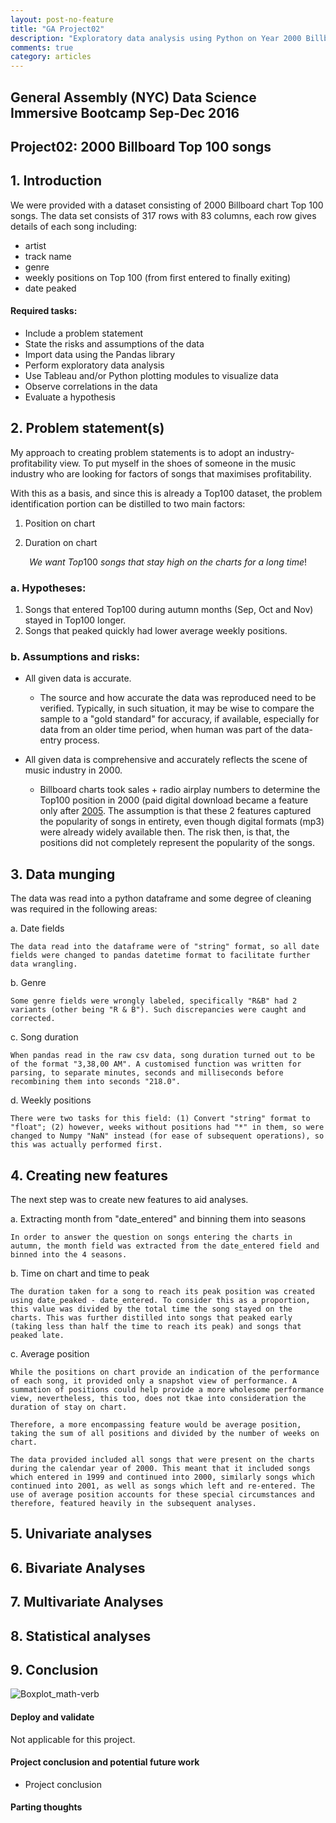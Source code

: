 ```yaml
---
layout: post-no-feature
title: "GA Project02"
description: "Exploratory data analysis using Python on Year 2000 Billboard Top 100 chart"
comments: true
category: articles
---
```


## General Assembly (NYC) Data Science Immersive Bootcamp Sep-Dec 2016

## Project02: 2000 Billboard Top 100 songs

## 1. Introduction

We were provided with a dataset consisting of 2000 Billboard chart Top 100 songs. The data set consists of 317 rows with 83 columns, each row gives details of each song including:
- artist
- track name
- genre
- weekly positions on Top 100 (from first entered to finally exiting)
- date peaked

#### Required tasks:

- Include a problem statement
- State the risks and assumptions of the data
- Import data using the Pandas library
- Perform exploratory data analysis
- Use Tableau and/or Python plotting modules to visualize data
- Observe correlations in the data
- Evaluate a hypothesis

## 2. Problem statement(s)

My approach to creating problem statements is to adopt an industry-profitability view. To put myself in the shoes of someone in the music industry who are looking for factors of songs that maximises profitability. 

With this as a basis, and since this is already a Top100 dataset, the problem identification portion can be distilled to two main factors:

1. Position on chart

2. Duration on chart

$$We\ want\ Top100\ songs\ that\ stay\ high\ on\ the\ charts\ for\ a\ long\ time!$$

### a. Hypotheses:

1. Songs that entered Top100 during autumn months (Sep, Oct and Nov) stayed in Top100 longer.
2. Songs that peaked quickly had lower average weekly positions.

### b. Assumptions and risks:

- All given data is accurate.
   
   - The source and how accurate the data was reproduced need to be verified. Typically, in such situation, it may be wise to compare the sample to a "gold standard" for accuracy, if available, especially for data from an older time period, when human was part of the data-entry process.

- All given data is comprehensive and accurately reflects the scene of music industry in 2000.

   - Billboard charts took sales + radio airplay numbers to determine the Top100 position in 2000 (paid digital download became a feature only after [2005](https://en.wikipedia.org/wiki/Billboard_charts). The assumption is that these 2 features captured the popularity of songs in entirety, even though digital formats (mp3) were already widely available then. The risk then, is that, the positions did not completely represent the popularity of the songs.

## 3. Data munging

The data was read into a python dataframe and some degree of cleaning was required in the following areas:

a. Date fields

    The data read into the dataframe were of "string" format, so all date fields were changed to pandas datetime format to facilitate further data wrangling.
    
b. Genre

    Some genre fields were wrongly labeled, specifically "R&B" had 2 variants (other being "R & B"). Such discrepancies were caught and corrected.
    
c. Song duration

    When pandas read in the raw csv data, song duration turned out to be of the format "3,38,00 AM". A customised function was written for parsing, to separate minutes, seconds and milliseconds before recombining them into seconds "218.0".

d. Weekly positions

    There were two tasks for this field: (1) Convert "string" format to "float"; (2) however, weeks without positions had "*" in them, so were changed to Numpy "NaN" instead (for ease of subsequent operations), so this was actually performed first.

## 4. Creating new features

The next step was to create new features to aid analyses.

a. Extracting month from "date_entered" and binning them into seasons

    In order to answer the question on songs entering the charts in autumn, the month field was extracted from the date_entered field and binned into the 4 seasons.

b. Time on chart and time to peak

    The duration taken for a song to reach its peak position was created using date_peaked - date_entered. To consider this as a proportion, this value was divided by the total time the song stayed on the charts. This was further distilled into songs that peaked early (taking less than half the time to reach its peak) and songs that peaked late.
    
c. Average position
    
    While the positions on chart provide an indication of the performance of each song, it provided only a snapshot view of performance. A summation of positions could help provide a more wholesome performance view, nevertheless, this too, does not tkae into consideration the duration of stay on chart.
    
    Therefore, a more encompassing feature would be average position, taking the sum of all positions and divided by the number of weeks on chart.
    
    The data provided included all songs that were present on the charts during the calendar year of 2000. This meant that it included songs which entered in 1999 and continued into 2000, similarly songs which continued into 2001, as well as songs which left and re-entered. The use of average position accounts for these special circumstances and therefore, featured heavily in the subsequent analyses.


## 5. Univariate analyses

## 6. Bivariate Analyses

## 7. Multivariate Analyses

## 8. Statistical analyses

## 9. Conclusion


![Boxplot_math-verb]({{site-url}}/images/GA-DSI_Proj01_Boxplot_math-verb.png?raw=true)


#### Deploy and validate

Not applicable for this project.

#### Project conclusion and potential future work

- Project conclusion



#### Parting thoughts







     
